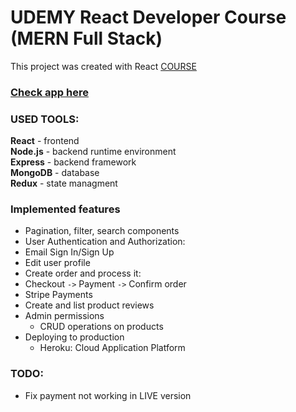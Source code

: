 # UDEMY React Developer Course (MERN Full Stack)

This project was created with React [COURSE](https://www.udemy.com/course/mern-stack-ecommerce-site-using-react-redux-nodejs/ "course") 

###  [Check app here](https://ss-shopit.herokuapp.com/)

### USED TOOLS:

**React** - frontend <br />
**Node.js** - backend runtime environment <br />
**Express** - backend framework <br />
**MongoDB** - database <br />
**Redux** - state managment

### Implemented features
+ Pagination, filter, search components
+ User Authentication and Authorization:
 + Email Sign In/Sign Up
 + Edit user profile
+ Create order and process it:
 + Checkout `->` Payment `->` Confirm order
+ Stripe Payments
+ Create and list product reviews
+ Admin permissions
  + CRUD operations on products
+ Deploying to production
  + Heroku: Cloud Application Platform

### TODO:
+ Fix payment not working in LIVE version
